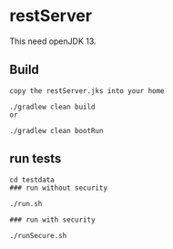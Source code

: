 # restServer

This need openJDK 13.

## Build
    copy the restServer.jks into your home

    ./gradlew clean build
    or

    ./gradlew clean bootRun

## run tests
    cd testdata
    ### run without security

    ./run.sh

    ### run with security

    ./runSecure.sh